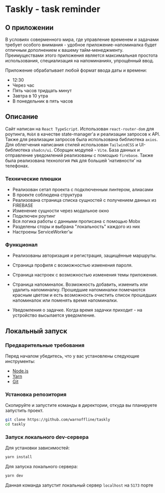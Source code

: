 # Taskly - task reminder

## О приложении

В условиях соверменного мира, где управление временем и задачами требует особого внимания - удобное приложение-напоминалка будет отличным дополнением к вашему тайм-менеджменту.
Преимуществами этого приложения является максимальная простота использования, специализация на напоминаниях, упрощённый ввод. 

Приложение обрабатывает любой формат ввода даты и времени:
- 12:30 
- Через час
- Пять часов тридцать минут
- Завтра в 10 утра
- В понедельник в пять часов

## Описание

Сайт написан на `React TypeScript`. Использован `react-router-dom` для роутинга, `MobX` в качестве state-manager'а и реализации запросов к API. Также для реализации запросов была использована библиотека `axios`. Для облегчения написания стилей использован `TailwindCSS` и UI-библиотека `shadcn/ui`. Сборщик модулей - `Vite`. База данных и отправление уведомлений реализованы с помощью `firebase`. Также была реализована технология `PWA` для большей 'нативности' на телефонах.

### Технические плюшки

- Реализован сетап проекта с подключенным линтером, алиасами
- В проекте соблюдена структура
- Реализована страница списка сущностей с получением данных из FIREBASE
- Изменение сущности через модальное окно
- Подключен роутинг
- Вся логика работы с данными прописана с помощью Mobx
- Разделены сторы и выбрана "локальность" каждого из них
- Настроены ServiceWorker'ы

### Функционал

- Реализованы авторизация и регистрация, защищённые маршруты.

- Страница профиля с возможностью изменения пароля.

- Страница настроек с возможностью изменения темы приложения.

- Страница напоминалок. Возможность добавить, изменить или удалить напоминалку. Прошедшие напоминалки помечаются красным цветом и есть возможность очистить список прошедших напоминалок или поменять время напоминалки.

- Уведомления о задачке. Когда время задачки приходит - на устройство высылается уведомление.

## Локальный запуск

### Предварительные требования

Перед началом убедитесь, что у вас установлены следующие инструменты:

- [Node.js](https://nodejs.org/en)
- [Yarn](https://classic.yarnpkg.com/)
- [Git](https://git-scm.com/downloads)

### Установка репозитория

Скопируйте и запустите команды в директории, откуда вы планируете запустить проект.

```bash
git clone https://github.com/warnoffline/taskly
cd taskly
```

### Запуск локального dev-сервера

Для установки зависимостей: 

```bash
yarn install
```

Для запуска локального сервера: 

```bash
yarn dev
```

Данная команда запустит локальный сервер `localhost` на `5173` порте